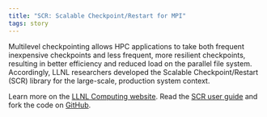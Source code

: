 ```yaml
---
title: "SCR: Scalable Checkpoint/Restart for MPI"
tags: story
---
```


Multilevel checkpointing allows HPC applications to take both frequent inexpensive checkpoints and less frequent, more resilient checkpoints, resulting in better efficiency and reduced load on the parallel file system. Accordingly, LLNL researchers developed the Scalable Checkpoint/Restart (SCR) library for the large-scale, production system context.

Learn more on the [LLNL Computing website](https://computing.llnl.gov/projects/scalable-checkpoint-restart-for-mpi). Read the [SCR user guide](https://scr.readthedocs.io/en/latest/) and fork the code on [GitHub](https://github.com/LLNL/scr).
